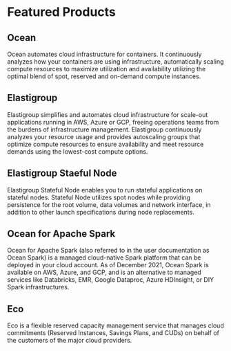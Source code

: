 <meta name="robots" content="noindex">


# Featured Products

## Ocean

Ocean automates cloud infrastructure for containers. It continuously analyzes how your containers are using infrastructure, automatically scaling compute resources to maximize utilization and availability utilizing the optimal blend of spot, reserved and on-demand compute instances.

## Elastigroup

Elastigroup simplifies and automates cloud infrastructure for scale-out applications running in AWS, Azure or GCP, freeing operations teams from the burdens of infrastructure management. Elastigroup continuously analyzes your resource usage and provides autoscaling groups that optimize compute resources to ensure availability and meet resource demands using the lowest-cost compute options.

## Elastigroup Staeful Node

Elastigroup Stateful Node enables you to run stateful applications on stateful nodes. Stateful Node utilizes spot nodes while providing persistence for the root volume, data volumes and network interface, in addition to other launch specifications during node replacements.

## Ocean for Apache Spark

Ocean for Apache Spark (also referred to in the user documentation as Ocean Spark) is a managed cloud-native Spark platform that can be deployed in your cloud account. As of December 2021, Ocean Spark is available on AWS, Azure, and GCP, and is an alternative to managed services like Databricks, EMR, Google Dataproc, Azure HDInsight, or DIY Spark infrastructures.

## Eco

Eco is a flexible reserved capacity management service that manages cloud commitments (Reserved Instances, Savings Plans, and CUDs) on behalf of the customers of the major cloud providers.
